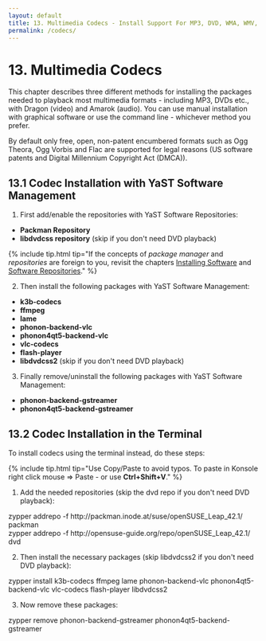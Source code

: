 ```yaml
---
layout: default
title: 13. Multimedia Codecs - Install Support For MP3, DVD, WMA, WMV, MOV etc.
permalink: /codecs/
---
```


# 13. Multimedia Codecs

This chapter describes three different methods for installing the packages needed to playback most multimedia formats - including MP3, DVDs etc., with Dragon (video) and Amarok (audio). You can use manual installation with graphical software or use the command line - whichever method you prefer.

By default only free, open, non-patent encumbered formats such as Ogg Theora, Ogg Vorbis and Flac are supported for legal reasons (US software patents and Digital Millennium Copyright Act (DMCA)).

## 13.1 Codec Installation with YaST Software Management

1) First add/enable the repositories with YaST Software Repositories:

- **Packman Repository**
- **libdvdcss repository** (skip if you don't need DVD playback)

{% include tip.html tip="If the concepts of *package manager* and *repositories* are foreign to you, revisit the chapters [Installing Software](../installpackage/) and [Software Repositories](../repositories/)." %}

2) Then install the following packages with YaST Software Management:

- **k3b-codecs**
- **ffmpeg**
- **lame**
- **phonon-backend-vlc**
- **phonon4qt5-backend-vlc**
- **vlc-codecs**
- **flash-player**
- **libdvdcss2** (skip if you don't need DVD playback)

3) Finally remove/uninstall the following packages with YaST Software Management:

- **phonon-backend-gstreamer**
- **phonon4qt5-backend-gstreamer**

## 13.2 Codec Installation in the Terminal

To install codecs using the terminal instead, do these steps:

{% include tip.html tip="Use Copy/Paste to avoid typos. To paste in Konsole right click mouse => Paste - or use **Ctrl+Shift+V**." %}

1) Add the needed repositories (skip the dvd repo if you don't need DVD playback):

<div class="clroot">zypper addrepo -f http://packman.inode.at/suse/openSUSE_Leap_42.1/ packman</div>
<div class="clroot">zypper addrepo -f http://opensuse-guide.org/repo/openSUSE_Leap_42.1/ dvd</div>

2) Then install the necessary packages (skip libdvdcss2 if you don't need DVD playback):

<div class="clroot">zypper install k3b-codecs ffmpeg lame phonon-backend-vlc phonon4qt5-backend-vlc vlc-codecs flash-player libdvdcss2</div>

3) Now remove these packages:

<div class="clroot">zypper remove phonon-backend-gstreamer phonon4qt5-backend-gstreamer</div>
